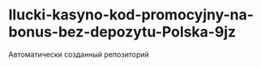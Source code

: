 # Ilucki-kasyno-kod-promocyjny-na-bonus-bez-depozytu-Polska-9jz
Автоматически созданный репозиторий
